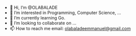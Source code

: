 - 👋 Hi, I’m @OLABALADE
- 👀 I’m interested in Programming, Computer Science, ...
- 🌱 I’m currently learning Go.
- 💞️ I’m looking to collaborate on ...
- 📫 How to reach me email: olabaladeemmanuel@gmail.com

<!---
OLABALADE/OLABALADE is a ✨ special ✨ repository because its `README.md` (this file) appears on your GitHub profile.
You can click the Preview link to take a look at your changes.
--->
